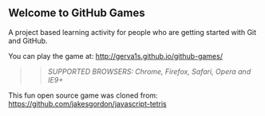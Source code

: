 ## Welcome to GitHub Games

A project based learning activity for people who are getting started with Git and GitHub.

You can play the game at: http://gerva1s.github.io/github-games/

>> _*SUPPORTED BROWSERS*: Chrome, Firefox, Safari, Opera and IE9+_

This fun open source game was cloned from: https://github.com/jakesgordon/javascript-tetris
